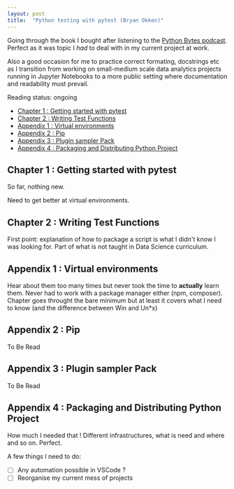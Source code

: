 ```yaml
---
layout: post
title:  "Python testing with pytest (Bryan Okken)"
---
```


Going through the book I bought after listening to the [Python Bytes podcast](https://pythonbytes.fm/). Perfect as it was topic I *had* to deal with in my current project at work.

Also a good occasion for me to practice correct formating, docstrings etc as I transition from working on small-medium scale data analytics projects running in Jupyter Notebooks to a more public setting where documentation and readability must prevail.

Reading status: ongoing

- [Chapter 1 : Getting started with pytest](#chapter-1--getting-started-with-pytest)
- [Chapter 2 : Writing Test Functions](#chapter-2--writing-test-functions)
- [Appendix 1 : Virtual environments](#appendix-1--virtual-environments)
- [Appendix 2 : Pip](#appendix-2--pip)
- [Appendix 3 : Plugin sampler Pack](#appendix-3--plugin-sampler-pack)
- [Appendix 4 : Packaging and Distributing Python Project](#appendix-4--packaging-and-distributing-python-project)

## Chapter 1 : Getting started with pytest

So far, nothing new.

Need to get better at virtual environments.

## Chapter 2 : Writing Test Functions

First point: explanation of how to package a script is what I didn't know I was looking for. Part of what is not taught in Data Science curriculum.

## Appendix 1 : Virtual environments

Hear about them too many times but never took the time to **actually** learn them. Never had to work with a package manager either (npm, composer).
Chapter goes throught the bare minimum but at least it covers what I need to know (and the difference between Win and Un*x)

## Appendix 2 : Pip

To Be Read

## Appendix 3 : Plugin sampler Pack

To Be Read

## Appendix 4 : Packaging and Distributing Python Project

How much I needed that !
Different infrastructures, what is need and where and so on. Perfect.

A few things I need to do:

- [ ] Any automation possible in VSCode ?
- [ ] Reorganise my current mess of projects
